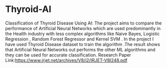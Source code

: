 # Thyroid-AI

Classification of Thyroid Disease Using AI:
The project aims to compare the performance of Artificial Neural Networks which are used predominantly in the Health industry with less complex algorithms like Naive Bayes, Logistic Regression , Random Forest Regressor and Kernel SVM . In the project I have used Thyroid Disease  dataset to train the algorithm .The result shows that Artificial Neural Networks out performs the other ML algorithms and they can be used for accurate classification.
Research Paper Link:https://www.irjet.net/archives/V8/i2/IRJET-V8I248.pdf
